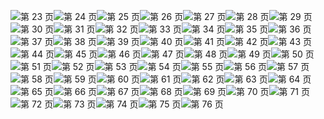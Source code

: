 ![第 23 页](img/00023.jpeg)![第 24 页](img/00024.jpeg)![第 25 页](img/00025.jpeg)![第 26 页](img/00026.jpeg)![第 27 页](img/00027.jpeg)![第 28 页](img/00028.jpeg)![第 29 页](img/00029.jpeg)![第 30 页](img/00030.jpeg)![第 31 页](img/00031.jpeg)![第 32 页](img/00032.jpeg)![第 33 页](img/00033.jpeg)![第 34 页](img/00034.jpeg)![第 35 页](img/00035.jpeg)![第 36 页](img/00036.jpeg)![第 37 页](img/00037.jpeg)![第 38 页](img/00038.jpeg)![第 39 页](img/00039.jpeg)![第 40 页](img/00040.jpeg)![第 41 页](img/00041.jpeg)![第 42 页](img/00042.jpeg)![第 43 页](img/00043.jpeg)![第 44 页](img/00044.jpeg)![第 45 页](img/00045.jpeg)![第 46 页](img/00046.jpeg)![第 47 页](img/00047.jpeg)![第 48 页](img/00048.jpeg)![第 49 页](img/00049.jpeg)![第 50 页](img/00050.jpeg)![第 51 页](img/00051.jpeg)![第 52 页](img/00052.jpeg)![第 53 页](img/00053.jpeg)![第 54 页](img/00054.jpeg)![第 55 页](img/00055.jpeg)![第 56 页](img/00056.jpeg)![第 57 页](img/00057.jpeg)![第 58 页](img/00058.jpeg)![第 59 页](img/00059.jpeg)![第 60 页](img/00060.jpeg)![第 61 页](img/00061.jpeg)![第 62 页](img/00062.jpeg)![第 63 页](img/00063.jpeg)![第 64 页](img/00064.jpeg)![第 65 页](img/00065.jpeg)![第 66 页](img/00066.jpeg)![第 67 页](img/00067.jpeg)![第 68 页](img/00068.jpeg)![第 69 页](img/00069.jpeg)![第 70 页](img/00070.jpeg)![第 71 页](img/00071.jpeg)![第 72 页](img/00072.jpeg)![第 73 页](img/00073.jpeg)![第 74 页](img/00074.jpeg)![第 75 页](img/00075.jpeg)![第 76 页](img/00076.jpeg)

